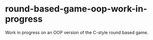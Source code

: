 # round-based-game-oop-work-in-progress

Work in progress on an OOP version of the C-style round based game.